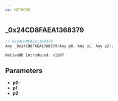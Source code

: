 ```yaml
---
ns: NETWORK
---
```

## _0x24CD8FAEA1368379

```c
// 0x24CD8FAEA1368379
Any _0x24CD8FAEA1368379(Any p0, Any p1, Any p2);
```

```
NativeDB Introduced: v1207
```

## Parameters
* **p0**:
* **p1**:
* **p2**:
